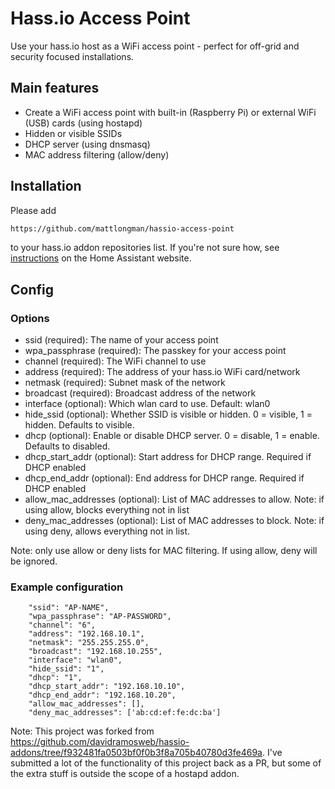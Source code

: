 # Hass.io Access Point
Use your hass.io host as a WiFi access point - perfect for off-grid and security focused installations.

## Main features
- Create a WiFi access point with built-in (Raspberry Pi) or external WiFi (USB) cards (using hostapd)
- Hidden or visible SSIDs
- DHCP server (using dnsmasq)
- MAC address filtering (allow/deny)

## Installation

Please add
```txt
https://github.com/mattlongman/hassio-access-point
```
to your hass.io addon repositories list. If you're not sure how, see [instructions](https://www.home-assistant.io/hassio/installing_third_party_addons/) on the Home Assistant website.

## Config

### Options
- ssid (required): The name of your access point
- wpa_passphrase (required): The passkey for your access point
- channel (required): The WiFi channel to use
- address (required): The address of your hass.io WiFi card/network
- netmask (required): Subnet mask of the network
- broadcast (required): Broadcast address of the network
- interface (optional): Which wlan card to use. Default: wlan0
- hide_ssid (optional): Whether SSID is visible or hidden. 0 = visible, 1 = hidden. Defaults to visible.
- dhcp (optional): Enable or disable DHCP server. 0 = disable, 1 = enable. Defaults to disabled.
- dhcp_start_addr (optional): Start address for DHCP range. Required if DHCP enabled
- dhcp_end_addr (optional): End address for DHCP range. Required if DHCP enabled
- allow_mac_addresses (optional): List of MAC addresses to allow. Note: if using allow, blocks everything not in list
- deny_mac_addresses (optional): List of MAC addresses to block. Note: if using deny, allows everything not in list.

Note: only use allow or deny lists for MAC filtering. If using allow, deny will be ignored.

### Example configuration

```
    "ssid": "AP-NAME",
    "wpa_passphrase": "AP-PASSWORD",
    "channel": "6",
    "address": "192.168.10.1",
    "netmask": "255.255.255.0",
    "broadcast": "192.168.10.255",
    "interface": "wlan0",
    "hide_ssid": "1",
    "dhcp": "1",
    "dhcp_start_addr": "192.168.10.10",
    "dhcp_end_addr": "192.168.10.20",
    "allow_mac_addresses": [],
    "deny_mac_addresses": ['ab:cd:ef:fe:dc:ba']
```


Note: This project was forked from https://github.com/davidramosweb/hassio-addons/tree/f932481fa0503bf0f0b3f8a705b40780d3fe469a. I've submitted a lot of the functionality of this project back as a PR, but some of the extra stuff is outside the scope of a hostapd addon.